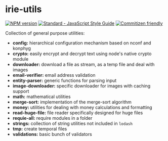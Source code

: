 # irie-utils

[![NPM version](http://img.shields.io/npm/v/irie-utils.svg)](https://www.npmjs.com/package/irie-utils)
[![Standard - JavaScript Style Guide](https://img.shields.io/badge/code_style-standard-brightgreen.svg)](https://standardjs.com)
[![Commitizen friendly](https://img.shields.io/badge/commitizen-friendly-brightgreen.svg)](http://commitizen.github.io/cz-cli/)

Collection of general purpose utilities:

- **config:** hierarchical configuration mechanism based on nconf and konphyg
- **crypto:** easily encrypt and decrypt text using node's native crypto module
- **downloader:** download a file as stream, as a temp file and deal with images
- **email-verifier:** email address validation
- **entity-parser:** generic functions for parsing input
- **image-downloader:** specific downloader for images with caching support
- **math:** mathematical utilities
- **merge-sort:** implementation of the merge-sort algorithm
- **money:** utilities for dealing with money calculations and formatting
- **read-huge-file:** file reader specifically designed for huge files
- **requie-all:** require modules in a folder
- **strings:** collection of string utilities not included in `lodash`
- **tmp:** create temporal files
- **validations:** basic bunch of validators
